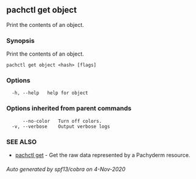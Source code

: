 ## pachctl get object

Print the contents of an object.

### Synopsis

Print the contents of an object.

```
pachctl get object <hash> [flags]
```

### Options

```
  -h, --help   help for object
```

### Options inherited from parent commands

```
      --no-color   Turn off colors.
  -v, --verbose    Output verbose logs
```

### SEE ALSO

* [pachctl get](pachctl_get.md)	 - Get the raw data represented by a Pachyderm resource.

###### Auto generated by spf13/cobra on 4-Nov-2020
